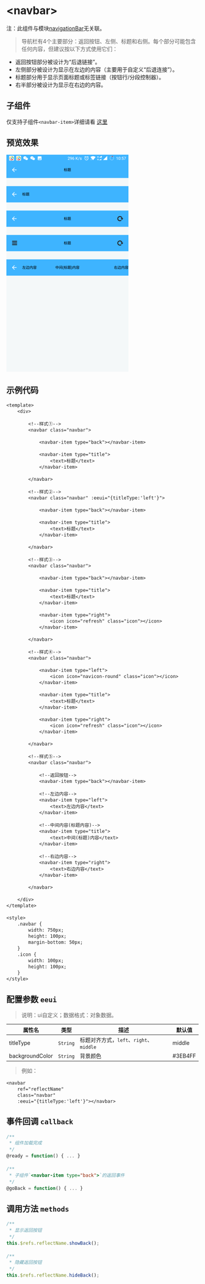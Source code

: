 # &lt;navbar&gt;

注：此组件与模块[navigationBar](../module/navigationBar.html)无关联。

> 导航栏有4个主要部分：返回按钮、左侧、标题和右侧。每个部分可能包含任何内容，但建议按以下方式使用它们：

* 返回按钮部分被设计为“后退链接”。
* 左侧部分被设计为显示在左边的内容（主要用于自定义“后退连接”）。
* 标题部分用于显示页面标题或标签链接（按钮行/分段控制器）。
* 右半部分被设计为显示在右边的内容。

## 子组件

仅支持子组件`<navbar-item>`详细请看 [这里](./navbar-item.html)

## 预览效果

![](./media/ezgif-5-a47590e158.png)

## 示例代码

```vue
<template>
    <div>

        <!--样式①-->
        <navbar class="navbar">

            <navbar-item type="back"></navbar-item>

            <navbar-item type="title">
                <text>标题</text>
            </navbar-item>

        </navbar>

        <!--样式②-->
        <navbar class="navbar" :eeui="{titleType:'left'}">

            <navbar-item type="back"></navbar-item>

            <navbar-item type="title">
                <text>标题</text>
            </navbar-item>

        </navbar>

        <!--样式③-->
        <navbar class="navbar">

            <navbar-item type="back"></navbar-item>

            <navbar-item type="title">
                <text>标题</text>
            </navbar-item>

            <navbar-item type="right">
                <icon icon="refresh" class="icon"></icon>
            </navbar-item>

        </navbar>

        <!--样式④-->
        <navbar class="navbar">

            <navbar-item type="left">
                <icon icon="navicon-round" class="icon"></icon>
            </navbar-item>

            <navbar-item type="title">
                <text>标题</text>
            </navbar-item>

            <navbar-item type="right">
                <icon icon="refresh" class="icon"></icon>
            </navbar-item>

        </navbar>

        <!--样式⑤-->
        <navbar class="navbar">

            <!--返回按钮-->
            <navbar-item type="back"></navbar-item>

            <!--左边内容-->
            <navbar-item type="left">
                <text>左边内容</text>
            </navbar-item>

            <!--中间内容(标题内容)-->
            <navbar-item type="title">
                <text>中间(标题)内容</text>
            </navbar-item>

            <!--右边内容-->
            <navbar-item type="right">
                <text>右边内容</text>
            </navbar-item>

        </navbar>

    </div>
</template>

<style>
    .navbar {
        width: 750px;
        height: 100px;
        margin-bottom: 50px;
    }
    .icon {
        width: 100px;
        height: 100px;
    }
</style>
```


## 配置参数 `eeui`
>说明：ui自定义；数据格式：对象数据。

| 属性名           | 类型     | 描述                          | 默认值     |
| ------------- | ------ | -------------------------- | ------- |
| titleType |`String`  | 标题对齐方式，`left`、`right`、`middle`         | middle       |
| backgroundColor |`String`  | 背景颜色         | #3EB4FF       |

> 例如：

```vue
<navbar 
    ref="reflectName"
    class="navbar" 
    :eeui="{titleType:'left'}"></navbar>
```

## 事件回调 `callback`

``` js
/**
 * 组件加载完成
 */
@ready = function() { ... }

/**
 * 子组件`<navbar-item type="back">`的返回事件
 */
@goBack = function() { ... }
```

## 调用方法 `methods`

```js
/**
 * 显示返回按钮
 */
this.$refs.reflectName.showBack();

/**
 * 隐藏返回按钮
 */
this.$refs.reflectName.hideBack();
```


